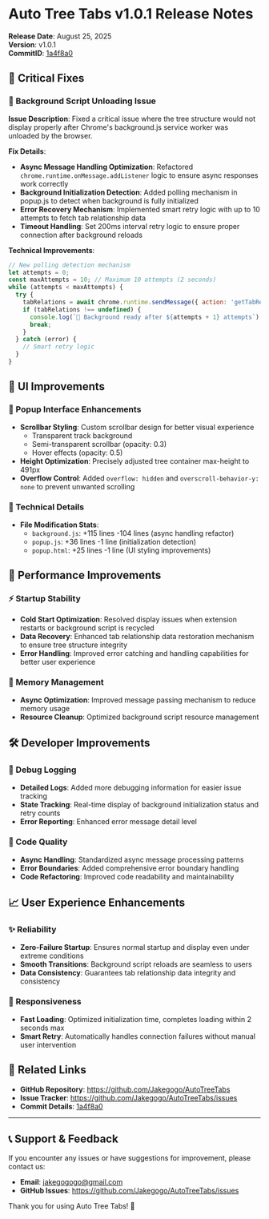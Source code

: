 # Auto Tree Tabs v1.0.1 Release Notes

**Release Date**: August 25, 2025  
**Version**: v1.0.1  
**CommitID**: [1a4f8a0](https://github.com/Jakegogo/AutoTreeTabs/commit/1a4f8a003526fffc3346b90d47d7c7c8ab065dc6)

## 🐛 Critical Fixes

### 🔧 Background Script Unloading Issue
**Issue Description**: Fixed a critical issue where the tree structure would not display properly after Chrome's background.js service worker was unloaded by the browser.

**Fix Details**:
- **Async Message Handling Optimization**: Refactored `chrome.runtime.onMessage.addListener` logic to ensure async responses work correctly
- **Background Initialization Detection**: Added polling mechanism in popup.js to detect when background is fully initialized
- **Error Recovery Mechanism**: Implemented smart retry logic with up to 10 attempts to fetch tab relationship data
- **Timeout Handling**: Set 200ms interval retry logic to ensure proper connection after background reloads

**Technical Improvements**:
```javascript
// New polling detection mechanism
let attempts = 0;
const maxAttempts = 10; // Maximum 10 attempts (2 seconds)
while (attempts < maxAttempts) {
  try {
    tabRelations = await chrome.runtime.sendMessage({ action: 'getTabRelations' });
    if (tabRelations !== undefined) {
      console.log(`🎯 Background ready after ${attempts + 1} attempts`);
      break;
    }
  } catch (error) {
    // Smart retry logic
  }
}
```

## 🎨 UI Improvements

### 📱 Popup Interface Enhancements
- **Scrollbar Styling**: Custom scrollbar design for better visual experience
  - Transparent track background
  - Semi-transparent scrollbar (opacity: 0.3)
  - Hover effects (opacity: 0.5)
- **Height Optimization**: Precisely adjusted tree container max-height to 491px
- **Overflow Control**: Added `overflow: hidden` and `overscroll-behavior-y: none` to prevent unwanted scrolling

### 🔧 Technical Details
- **File Modification Stats**: 
  - `background.js`: +115 lines -104 lines (async handling refactor)
  - `popup.js`: +36 lines -1 line (initialization detection)
  - `popup.html`: +25 lines -1 line (UI styling improvements)

## 🚀 Performance Improvements

### ⚡ Startup Stability
- **Cold Start Optimization**: Resolved display issues when extension restarts or background script is recycled
- **Data Recovery**: Enhanced tab relationship data restoration mechanism to ensure tree structure integrity
- **Error Handling**: Improved error catching and handling capabilities for better user experience

### 🔄 Memory Management
- **Async Optimization**: Improved message passing mechanism to reduce memory usage
- **Resource Cleanup**: Optimized background script resource management

## 🛠️ Developer Improvements

### 📝 Debug Logging
- **Detailed Logs**: Added more debugging information for easier issue tracking
- **State Tracking**: Real-time display of background initialization status and retry counts
- **Error Reporting**: Enhanced error message detail level

### 🧪 Code Quality
- **Async Handling**: Standardized async message processing patterns
- **Error Boundaries**: Added comprehensive error boundary handling
- **Code Refactoring**: Improved code readability and maintainability

## 📈 User Experience Enhancements

### ✨ Reliability
- **Zero-Failure Startup**: Ensures normal startup and display even under extreme conditions
- **Smooth Transitions**: Background script reloads are seamless to users
- **Data Consistency**: Guarantees tab relationship data integrity and consistency

### 🎯 Responsiveness
- **Fast Loading**: Optimized initialization time, completes loading within 2 seconds max
- **Smart Retry**: Automatically handles connection failures without manual user intervention

## 🔗 Related Links

- **GitHub Repository**: https://github.com/Jakegogo/AutoTreeTabs
- **Issue Tracker**: https://github.com/Jakegogo/AutoTreeTabs/issues
- **Commit Details**: [1a4f8a0](https://github.com/Jakegogo/AutoTreeTabs/commit/1a4f8a003526fffc3346b90d47d7c7c8ab065dc6)

---

## 📞 Support & Feedback

If you encounter any issues or have suggestions for improvement, please contact us:
- **Email**: jakegogogo@gmail.com
- **GitHub Issues**: https://github.com/Jakegogo/AutoTreeTabs/issues

Thank you for using Auto Tree Tabs! 🚀
